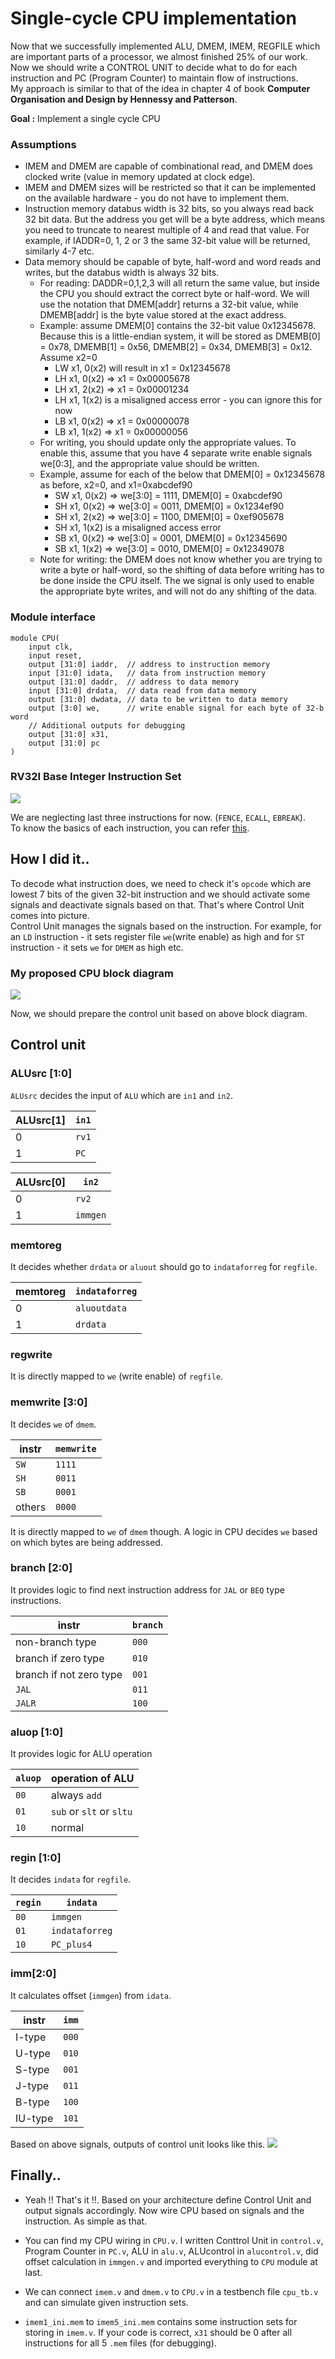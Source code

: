 # Single-cycle CPU implementation

Now that we successfully implemented ALU, DMEM, IMEM, REGFILE which are important parts of a processor, we almost finished 25% of our work. Now we should write a CONTROL UNIT to decide what to do for each instruction and PC (Program Counter) to maintain flow of instructions.  
My approach is similar to that of the idea in chapter 4 of book **Computer Organisation and Design by Hennessy and Patterson**.

**Goal :** Implement a single cycle CPU

### Assumptions
- IMEM and DMEM are capable of combinational read, and DMEM does clocked write (value in memory updated at clock edge).  
- IMEM and DMEM sizes will be restricted so that it can be implemented on the available hardware - you do not have to implement them.  
- Instruction memory databus width is 32 bits, so you always read back 32 bit data. But the address you get will be a byte address, which means you need to truncate to nearest multiple of 4 and read that value. For example, if IADDR=0, 1, 2 or 3 the same 32-bit value will be returned, similarly 4-7 etc.  
- Data memory should be capable of byte, half-word and word reads and writes, but the databus width is always 32 bits.  
  - For reading: DADDR=0,1,2,3 will all return the same value, but inside the CPU you should extract the correct byte or half-word. We will use the notation that DMEM[addr] returns a 32-bit value, while DMEMB[addr] is the byte value stored at the exact address.
  - Example: assume DMEM[0] contains the 32-bit value 0x12345678. Because this is a little-endian system, it will be stored as DMEMB[0] = 0x78, DMEMB[1] = 0x56, DMEMB[2] = 0x34, DMEMB[3] = 0x12. Assume x2=0
    - LW x1, 0(x2) will result in x1 = 0x12345678
    - LH x1, 0(x2) => x1 = 0x00005678
    - LH x1, 2(x2) => x1 = 0x00001234
    - LH x1, 1(x2) is a misaligned access error - you can ignore this for now
    - LB x1, 0(x2) => x1 = 0x00000078
    - LB x1, 1(x2) => x1 = 0x00000056  
  - For writing, you should update only the appropriate values. To enable this, assume that you have 4 separate write enable signals we[0:3], and the appropriate value should be written.
  - Example, assume for each of the below that DMEM[0] = 0x12345678 as before, x2=0, and x1=0xabcdef90
    - SW x1, 0(x2) => we[3:0] = 1111, DMEM[0] = 0xabcdef90
    - SH x1, 0(x2) => we[3:0] = 0011, DMEM[0] = 0x1234ef90
    - SH x1, 2(x2) => we[3:0] = 1100, DMEM[0] = 0xef905678
    - SH x1, 1(x2) is a misaligned access error
    - SB x1, 0(x2) => we[3:0] = 0001, DMEM[0] = 0x12345690
    - SB x1, 1(x2) => we[3:0] = 0010, DMEM[0] = 0x12349078  
  - Note for writing: the DMEM does not know whether you are trying to write a byte or half-word, so the shifting of data before writing has to be done inside the CPU itself. The we signal is only used to enable the appropriate byte writes, and will not do any shifting of the data.  

### Module interface  
```
module CPU(
    input clk,
    input reset,
    output [31:0] iaddr,  // address to instruction memory
    input [31:0] idata,   // data from instruction memory
    output [31:0] daddr,  // address to data memory
    input [31:0] drdata,  // data read from data memory
    output [31:0] dwdata, // data to be written to data memory
    output [3:0] we,      // write enable signal for each byte of 32-b word
    // Additional outputs for debugging
    output [31:0] x31,
    output [31:0] pc
)
```  
### RV32I Base Integer Instruction Set
![](./instructions.PNG)

We are neglecting last three instructions for now. (`FENCE`, `ECALL`, `EBREAK`).  
To know the basics of each instruction, you can refer [this](https://rv8.io/isa.html).  

## How I did it..
To decode what instruction does, we need to check it's `opcode` which are lowest 7 bits of the given 32-bit instruction and we should activate some signals and deactivate signals based on that. That's where Control Unit comes into picture.  
Control Unit manages the signals based on the instruction. For example, for an `LD` instruction - it sets register file `we`(write enable) as high and for `ST` instruction - it sets `we` for `DMEM` as high etc.

### My proposed CPU block diagram
![](./CPU_BlockDiagram.jpg)  

Now, we should prepare the control unit based on above block diagram.
## Control unit
### ALUsrc [1:0]
`ALUsrc` decides the input of `ALU` which are `in1` and `in2`.   

| ALUsrc[1]      | `in1` |  
| ----------- | ----------- |  
| 0      | `rv1`       |  
| 1   | `PC`        |  

| ALUsrc[0]      | `in2` |  
| ----------- | ----------- |  
| 0      | `rv2`       |  
| 1   | `immgen`        |  

### memtoreg
It decides whether `drdata` or `aluout` should go to `indataforreg` for `regfile`.  

| memtoreg      | `indataforreg` |  
| ----------- | ----------- |  
| 0      | `aluoutdata`       |  
| 1   | `drdata`        | 

### regwrite
It is directly mapped to `we` (write enable) of `regfile`. 

### memwrite [3:0]
It decides `we` of `dmem`. 

| instr      | `memwrite` |  
| ----------- | ----------- |  
| `SW`      | `1111`       |  
| `SH`  | `0011`        | 
| `SB`  | `0001`        | 
| others   | `0000`|

It is directly mapped to `we` of `dmem` though. A logic in CPU decides `we` based on which bytes are being addressed.  

### branch [2:0]
It provides logic to find next instruction address for `JAL` or `BEQ` type instructions. 

|  instr     | `branch` |  
| ----------- | ----------- |  
| non-branch type      | `000`       |  
| branch if zero type  | `010`        | 
| branch if not zero type  | `001`        | 
| `JAL`   | `011`|
| `JALR`   | `100`|

### aluop [1:0]
It provides logic for ALU operation

| `aluop`      | operation of ALU |  
| ----------- | ----------- |  
| `00`      | always `add`       |  
| `01`  | `sub` or `slt` or `sltu`        | 
| `10`  | normal         | 

### regin [1:0]
It decides `indata` for `regfile`.

| `regin`      | `indata` |  
| ----------- | ----------- |  
| `00`      |  `immgen`       |  
| `01`  | `indataforreg`        | 
| `10`  | `PC_plus4`         | 

### imm[2:0]
It calculates offset (`immgen`) from `idata`.

|  instr     | `imm` |  
| ----------- | ----------- |  
| I-type      | `000`       |  
| U-type  | `010`        | 
| S-type  | `001`        | 
| J-type   | `011`|
| B-type   | `100`|
| IU-type   | `101`|

Based on above signals, outputs of control unit looks like this.
![](./CU.jpg)

## Finally..
- Yeah !! That's it !!. Based on your architecture define Control Unit and output signals accordingly. Now wire CPU based on signals and the instruction. As simple as that.  
- You can find my CPU wiring in `CPU.v`. I written Conttrol Unit in `control.v`, Program Counter in `PC.v`, ALU in `alu.v`, ALUcontrol in `alucontrol.v`, did offset calculation in `immgen.v` and imported everything to `CPU` module at last.  
- We can connect `imem.v` and `dmem.v` to `CPU.v` in a testbench file `cpu_tb.v` and can simulate given instruction sets.  

- `imem1_ini.mem` to `imem5_ini.mem` contains some instruction sets for storing in `imem.v`. If your code is correct, `x31` should be 0 after all instructions for all 5 `.mem` files (for debugging). 
